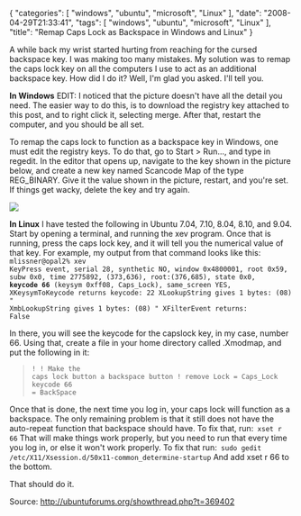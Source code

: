 {
    "categories": [
        "windows", 
        "ubuntu", 
        "microsoft", 
        "Linux"
    ], 
    "date": "2008-04-29T21:33:41", 
    "tags": [
        "windows", 
        "ubuntu", 
        "microsoft", 
        "Linux"
    ], 
    "title": "Remap Caps Lock as Backspace in Windows and Linux"
}

A while back my wrist started hurting from reaching for the cursed backspace key. I was making too many mistakes. My solution was to remap the caps lock key on all the computers I use to act as an additional backspace key. How did I do it? Well, I'm glad you asked. I'll tell you.

<strong>In Windows</strong>
EDIT: I noticed that the picture doesn't have all the detail you need. The easier way to do this, is to download the registry key attached to this post, and to right click it, selecting merge. After that, restart the computer, and you should be all set.

To remap the caps lock to function as a backspace key in Windows, one must edit the registry keys. To do that, go to Start > Run..., and type in regedit. In the editor that opens up, navigate to the key shown in the picture below, and create a new key named Scancode Map of the type REG_BINARY. Give it the value shown in the picture, restart, and you're set. If things get wacky, delete the key and try again.

<img src="/files/images/Windows%20Registry%20Remap%20Screenshot.jpg">

<strong>In Linux</strong>
I have tested the following in Ubuntu 7.04, 7.10, 8.04, 8.10, and 9.04. Start by opening a terminal, and running the xev program. Once that is running, press the caps lock key, and it will tell you the numerical value of that key. For example, my output from that command looks like this:<code  lang="bash">
mlissner@opal2% xev
KeyPress event, serial 28, synthetic NO, window 0x4800001,
    root 0x59, subw 0x0, time 2775892, (373,636), root:(376,685),
    state 0x0, <strong>keycode 66</strong> (keysym 0xff08, Caps_Lock), same_screen YES,
    XKeysymToKeycode returns keycode: 22
    XLookupString gives 1 bytes: (08) "
    XmbLookupString gives 1 bytes: (08) "
    XFilterEvent returns: False</code>

In there, you will see the keycode for the capslock key, in my case, number 66. Using that, create a file in your home directory called .Xmodmap, and put the following in it:<blockquote><code>!
! Make the caps lock button a backspace button
!
remove Lock = Caps_Lock
keycode 66 = BackSpace</code></blockquote>

Once that is done, the next time you log in, your caps lock will function as a backspace. The only remaining problem is that it still does not have the auto-repeat function that backspace should have. To fix that, run:<code lang="bash">
xset r 66</code>
That will make things work properly, but you need to run that every time you log in, or else it won't work properly. To fix that run:<code lang="bash">
sudo gedit /etc/X11/Xsession.d/50x11-common_determine-startup</code>
And add xset r 66 to the bottom.

That should do it.

Source: http://ubuntuforums.org/showthread.php?t=369402
<!--break-->
